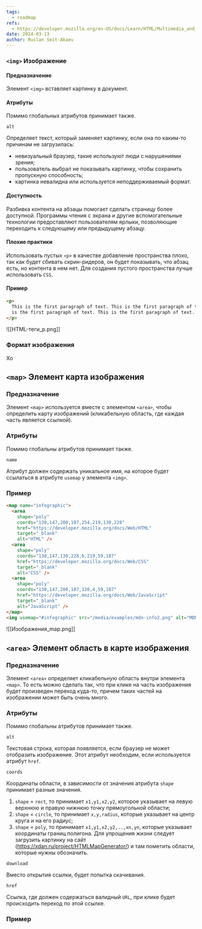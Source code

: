 ```yaml
---
tags:
  - roadmap
refs:
  - https://developer.mozilla.org/en-US/docs/Learn/HTML/Multimedia_and_embedding/Images_in_HTML
date: 2024-03-13
author: Ruslan Seit-Akaev
---
```

### `<img>` Изображение

#### Предназначение

Элемент `<img>` вставляет картинку в документ.
#### Атрибуты

Помимо глобальных атрибутов принимает также.

`alt`

  Определяет текст, который заменяет картинку, если она по каким-то причинам не загрузилась:
  - невизуальный браузер, такие используют люди с нарушениями зрения;
  - пользователь выбрал не показывать картинку, чтобы сохранить пропускную способность;
  - картинка невалидна или используется неподдерживаемый формат.
#### Доступность

Разбивка контента на абзацы помогает сделать страницу более доступной. Программы чтения с экрана и другие вспомогательные технологии предоставляют пользователям ярлыки, позволяющие переходить к следующему или предыдущему абзацу. 
#### Плохие практики

Использовать пустых `<p>` в качестве добавление пространства плохо, так как будет сбивать скрин-ридеров, он будет показывать, что абзац есть, но контента в нем нет. Для создания пустого пространства лучше использовать `CSS`.
#### Пример

```html
<p>
  This is the first paragraph of text. This is the first paragraph of text. This
  is the first paragraph of text. This is the first paragraph of text.
</p>
```

![[HTML-теги_p.png]]


### Формат изображения

Хо

## `<map>` Элемент карта изображения

### Предназначение

Элемент `<map>` используется вместе с элементом `<area>`, чтобы определить карту изображений (кликабельную область, где каждая часть является ссылкой).
### Атрибуты

Помимо глобальны атрибутов принимает также.

`name`

  Атрибут должен содержать уникальное имя, на которое будет ссылаться в атрибуте `usemap` у элемента `<img>`.
### Пример

```html
<map name="infographic">
  <area
    shape="poly"
    coords="130,147,200,107,254,219,130,228"
    href="https://developer.mozilla.org/docs/Web/HTML"
    target="_blank"
    alt="HTML" />
  <area
    shape="poly"
    coords="130,147,130,228,6,219,59,107"
    href="https://developer.mozilla.org/docs/Web/CSS"
    target="_blank"
    alt="CSS" />
  <area
    shape="poly"
    coords="130,147,200,107,130,4,59,107"
    href="https://developer.mozilla.org/docs/Web/JavaScript"
    target="_blank"
    alt="JavaScript" />
</map>
<img usemap="#infographic" src="/media/examples/mdn-info2.png" alt="MDN infographic" />
```

![[Изображения_map.png]]

## `<area>` Элемент область в карте изображения

### Предназначение

Элемент `<area>` определяет кликабельную область внутри элемента `<map>`. То есть можно сделать так, что при клике на часть изображения будет произведен переход куда-то, причем таких частей на изображении может быть очень много.
### Атрибуты

Помимо глобальны атрибутов принимает также.

`alt`

  Текстовая строка, которая появляется, если браузер не может отобразить изображение. Этот атрибут необходим, если используется атрибут `href`.

`coords`

  Координаты области, в зависимости от значения атрибута `shape` принимает разные значения.
  1. `shape` = `rect`, то принимает `x1,y1,x2,y2`, которое указывает на левую верхнюю и правую нижнюю точку прямоугольной области;
  2. `shape` = `circle`, то принимает `x,y,radius`, которые указывает на центр круга и на его радиус;
  3. `shape` = `poly`, то принимает `x1,y1,x2,y2,..,xn,yn`, которые указывает координаты границ полигона. Для упрощения жизни следует загрузить картинку на сайт (https://xdan.ru/project/HTMLMapGenerator/) и там пометить области, которые нужны обозначить.

`download`

  Вместо открытия ссылки, будет попытка скачивания.

`href`

  Ссылка, где должен содержаться валидный `URL`, при клике будет происходить переход по этой ссылке.
### Пример